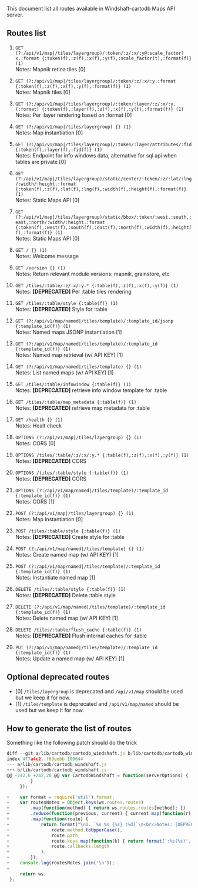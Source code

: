This document list all routes available in Windshaft-cartodb Maps API server.

## Routes list

1. `GET (?:/api/v1/map|/tiles/layergroup)/:token/:z/:x/:y@:scale_factor?x.:format {:token(f),:z(f),:x(f),:y(f),:scale_factor(t),:format(f)} (1)`
<br/>Notes: Mapnik retina tiles [0]

1. `GET (?:/api/v1/map|/tiles/layergroup)/:token/:z/:x/:y.:format {:token(f),:z(f),:x(f),:y(f),:format(f)} (1)`
<br/>Notes: Mapnik tiles [0]

1. `GET (?:/api/v1/map|/tiles/layergroup)/:token/:layer/:z/:x/:y.(:format) {:token(f),:layer(f),:z(f),:x(f),:y(f),:format(f)} (1)`
<br/>Notes: Per :layer rendering based on :format [0]

1. `GET (?:/api/v1/map|/tiles/layergroup) {} (1)`
<br/>Notes: Map instantiation [0]

1. `GET (?:/api/v1/map|/tiles/layergroup)/:token/:layer/attributes/:fid {:token(f),:layer(f),:fid(f)} (1)`
<br/>Notes: Endpoint for info windows data, alternative for sql api when tables are private [0]

1. `GET (?:/api/v1/map|/tiles/layergroup)/static/center/:token/:z/:lat/:lng/:width/:height.:format {:token(f),:z(f),:lat(f),:lng(f),:width(f),:height(f),:format(f)} (1)`
<br/>Notes: Static Maps API [0]

1. `GET (?:/api/v1/map|/tiles/layergroup)/static/bbox/:token/:west,:south,:east,:north/:width/:height.:format {:token(f),:west(f),:south(f),:east(f),:north(f),:width(f),:height(f),:format(f)} (1)`
<br/>Notes: Static Maps API [0]

1. `GET / {} (1)`
<br/>Notes: Welcome message

1. `GET /version {} (1)`
<br/>Notes: Return relevant module versions: mapnik, grainstore, etc

1. `GET /tiles/:table/:z/:x/:y.* {:table(f),:z(f),:x(f),:y(f)} (1)`
<br/>Notes: **[DEPRECATED]** Per :table tiles rendering

1. `GET /tiles/:table/style {:table(f)} (1)`
<br/>Notes: **[DEPRECATED]** Style for :table

1. `GET (?:/api/v1/map/named|/tiles/template)/:template_id/jsonp {:template_id(f)} (1)`
<br/>Notes: Named maps JSONP instantiation [1]

1. `GET (?:/api/v1/map/named|/tiles/template)/:template_id {:template_id(f)} (1)`
<br/>Notes: Named map retrieval (w/ API KEY) [1]

1. `GET (?:/api/v1/map/named|/tiles/template) {} (1)`
<br/>Notes: List named maps (w/ API KEY) [1]

1. `GET /tiles/:table/infowindow {:table(f)} (1)`
<br/>Notes: **[DEPRECATED]** retrieve info window template for :table

1. `GET /tiles/:table/map_metadata {:table(f)} (1)`
<br/>Notes: **[DEPRECATED]** retrieve map metadata for :table

1. `GET /health {} (1)`
<br/>Notes: Healt check

1. `OPTIONS (?:/api/v1/map|/tiles/layergroup) {} (1)`
<br/>Notes: CORS [0]

1. `OPTIONS /tiles/:table/:z/:x/:y.* {:table(f),:z(f),:x(f),:y(f)} (1)`
<br/>Notes: **[DEPRECATED]** CORS

1. `OPTIONS /tiles/:table/style {:table(f)} (1)`
<br/>Notes: **[DEPRECATED]** CORS

1. `OPTIONS (?:/api/v1/map/named|/tiles/template)/:template_id {:template_id(f)} (1)`
<br/>Notes: CORS [1]

1. `POST (?:/api/v1/map|/tiles/layergroup) {} (1)`
<br/>Notes: Map instantiation [0]

1. `POST /tiles/:table/style {:table(f)} (1)`
<br/>Notes: **[DEPRECATED]** Create style for :table

1. `POST (?:/api/v1/map/named|/tiles/template) {} (1)`
<br/>Notes: Create named map (w/ API KEY) [1]

1. `POST (?:/api/v1/map/named|/tiles/template)/:template_id {:template_id(f)} (1)`
<br/>Notes: Instantiate named map [1]

1. `DELETE /tiles/:table/style {:table(f)} (1)`
<br/>Notes: **[DEPRECATED]** Delete :table style

1. `DELETE (?:/api/v1/map/named|/tiles/template)/:template_id {:template_id(f)} (1)`
<br/>Notes: Delete named map (w/ API KEY) [1]

1. `DELETE /tiles/:table/flush_cache {:table(f)} (1)`
<br/>Notes: **[DEPRECATED]** Flush internal caches for :table

1. `PUT (?:/api/v1/map/named|/tiles/template)/:template_id {:template_id(f)} (1)`
<br/>Notes: Update a named map (w/ API KEY) [1]

## Optional deprecated routes

- [0] `/tiles/layergroup` is deprecated and `/api/v1/map` should be used but we keep it for now.
- [1] `/tiles/template` is deprecated and `/api/v1/map/named` should be used but we keep it for now.

## How to generate the list of routes

Something like the following patch should do the trick

```javascript
diff --git a/lib/cartodb/cartodb_windshaft.js b/lib/cartodb/cartodb_windshaft.js
index 477a4c2..f69eebb 100644
--- a/lib/cartodb/cartodb_windshaft.js
+++ b/lib/cartodb/cartodb_windshaft.js
@@ -242,6 +242,20 @@ var CartodbWindshaft = function(serverOptions) {
         }
     });

+    var format = require('util').format;
+    var routesNotes = Object.keys(ws.routes.routes)
+        .map(function(method) { return ws.routes.routes[method]; })
+        .reduce(function(previous, current) { current.map(function(r) { previous.push(r) }); return previous;}, [])
+        .map(function(route) {
+            return format("\n1. `%s %s {%s} (%d)`\n<br/>Notes: [DEPRECATED]? ",
+                route.method.toUpperCase(),
+                route.path,
+                route.keys.map(function(k) { return format(':%s(%s)', k.name, k.optional ? 't' : 'f'); } ).join(','),
+                route.callbacks.length
+            );
+        });
+    console.log(routesNotes.join('\n'));
+
     return ws;
 };


```

